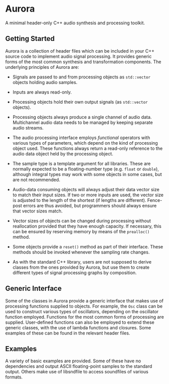 Aurora
========

A minimal header-only C++ audio synthesis and processing toolkit.

Getting Started
------

Aurora is a collection of header files which can be included in your
C++ source code to implement audio signal processing. It provides
generic forms of the most common synthesis and transformation
components. The underlying principles of Aurora are:

- Signals are passed to and from processing objects as `std::vector`
objects holding audio samples.

- Inputs are always read-only.

- Processing objects hold their own output signals (as `std::vector`
objects).

- Processing objects always produce a single channel of audio data.
Multichannel audio data needs to be managed by keeping separate
audio streams.

- The audio processing interface employs *functional* operators with
various types of parameters, which depend on the kind of processing
object used.  These functions always return a read-only reference to
the audio data object held by the processing object.

- The sample type is a template argument for all libraries. These are
normally expected to be a floating-number type (e.g. `float` or `double`),
although integral types may work with some objects in some cases, but
are not recommended.

- Audio-data consuming objects will always adjust their data vector
size to match their input sizes. If two or more inputs are used, the
vector size is adjusted to the length of the shortest (if lengths are
different). Fence-post errors are thus avoided, but programmers should
always ensure that vector sizes match.

- Vector sizes of objects can be changed during processing without
reallocation provided that they have enough capacity.
If necessary, this can be ensured by reserving memory by means of the `prealloc()`
method.

- Some objects provide a `reset()` method as part of their interface.
These methods should be invoked whenever the sampling rate changes.

- As with the standard C++ library, users are not supposed to derive
classes from the ones provided by Aurora, but use them to create
different types of signal processing graphs by composition.

Generic Interface
----------

Some of the classes in Aurora provide a generic interface that makes
use of processing functions supplied to objects. For example, the
`Osc` class can be used to construct various types of oscillators,
depending on the oscillator function employed. Functions for the
most common forms of processing are supplied. User-defined functions
can also be employed to extend these generic classes, with the use of lambda
functions and closures. Some examples of these can be found in the
relevant header files.

Examples
-----

A variety of basic examples are provided. Some of these have no
dependencies and output ASCII floating-point samples to the standard
output. Others make use of libsndfile to access soundfiles of various
formats.






